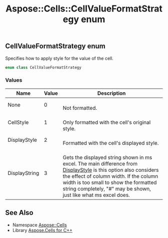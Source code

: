 ﻿---
title: Aspose::Cells::CellValueFormatStrategy enum
linktitle: CellValueFormatStrategy
second_title: Aspose.Cells for C++ API Reference
description: 'Aspose::Cells::CellValueFormatStrategy enum. Specifies how to apply style for the value of the cell in C++.'
type: docs
weight: 18000
url: /cpp/aspose.cells/cellvalueformatstrategy/
---
## CellValueFormatStrategy enum


Specifies how to apply style for the value of the cell.

```cpp
enum class CellValueFormatStrategy
```

### Values

| Name | Value | Description |
| --- | --- | --- |
| None | 0 | <br>Not formatted. |
| CellStyle | 1 | <br>Only formatted with the cell's original style. |
| DisplayStyle | 2 | <br>Formatted with the cell's displayed style. |
| DisplayString | 3 | <br>Gets the displayed string shown in ms excel. The main difference from [DisplayStyle](./) is this option also considers the effect of column width. If the column width is too small to show the formatted string completely, "#" may be shown, just like what ms excel does. |

## See Also

* Namespace [Aspose::Cells](../)
* Library [Aspose.Cells for C++](../../)
